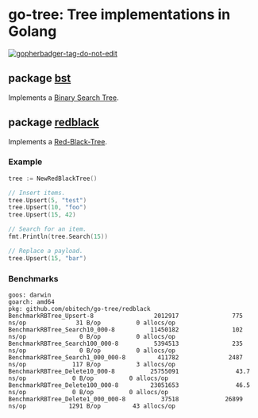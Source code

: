 # go-tree: Tree implementations in Golang

<a href='https://github.com/jpoles1/gopherbadger' target='_blank'>![gopherbadger-tag-do-not-edit](https://img.shields.io/badge/Go%20Coverage-82%25-brightgreen.svg?longCache=true&style=flat)</a>

## package [bst](./bst)

Implements a [Binary Search Tree](https://en.wikipedia.org/wiki/Binary_search_tree).

## package [redblack](./redblack)

Implements a [Red-Black-Tree](https://en.wikipedia.org/wiki/Red%E2%80%93black_tree).

### Example

```go
tree := NewRedBlackTree()

// Insert items.
tree.Upsert(5, "test")
tree.Upsert(10, "foo")
tree.Upsert(15, 42)

// Search for an item.
fmt.Println(tree.Search(15)) 

// Replace a payload.
tree.Upsert(15, "bar")
```

### Benchmarks

````
goos: darwin
goarch: amd64
pkg: github.com/obitech/go-tree/redblack
BenchmarkRBTree_Upsert-8                 2012917               775 ns/op              31 B/op          0 allocs/op
BenchmarkRBTree_Search10_000-8          11450182               102 ns/op               0 B/op          0 allocs/op
BenchmarkRBTree_Search100_000-8          5394513               235 ns/op               0 B/op          0 allocs/op
BenchmarkRBTree_Search1_000_000-8         411782              2487 ns/op             117 B/op          3 allocs/op
BenchmarkRBTree_Delete10_000-8          25755091                43.7 ns/op             0 B/op          0 allocs/op
BenchmarkRBTree_Delete100_000-8         23051653                46.5 ns/op             0 B/op          0 allocs/op
BenchmarkRBTree_Delete1_000_000-8          37518             26899 ns/op            1291 B/op         43 allocs/op
````